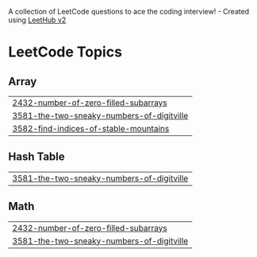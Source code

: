 A collection of LeetCode questions to ace the coding interview! - Created using [LeetHub v2](https://github.com/arunbhardwaj/LeetHub-2.0)
<!---LeetCode Topics Start-->
# LeetCode Topics
## Array
|  |
| ------- |
| [2432-number-of-zero-filled-subarrays](https://github.com/suginkumar/Leetcode-Problems/tree/master/2432-number-of-zero-filled-subarrays) |
| [3581-the-two-sneaky-numbers-of-digitville](https://github.com/suginkumar/Leetcode-Problems/tree/master/3581-the-two-sneaky-numbers-of-digitville) |
| [3582-find-indices-of-stable-mountains](https://github.com/suginkumar/Leetcode-Problems/tree/master/3582-find-indices-of-stable-mountains) |
## Hash Table
|  |
| ------- |
| [3581-the-two-sneaky-numbers-of-digitville](https://github.com/suginkumar/Leetcode-Problems/tree/master/3581-the-two-sneaky-numbers-of-digitville) |
## Math
|  |
| ------- |
| [2432-number-of-zero-filled-subarrays](https://github.com/suginkumar/Leetcode-Problems/tree/master/2432-number-of-zero-filled-subarrays) |
| [3581-the-two-sneaky-numbers-of-digitville](https://github.com/suginkumar/Leetcode-Problems/tree/master/3581-the-two-sneaky-numbers-of-digitville) |
<!---LeetCode Topics End-->